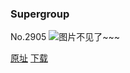 ### Supergroup
No.2905
![图片不见了~~~](https://imgs.xkcd.com/comics/supergroup.png)

[原址](https://xkcd.com//2905) [下载](https://imgs.xkcd.com/comics/supergroup.png)

